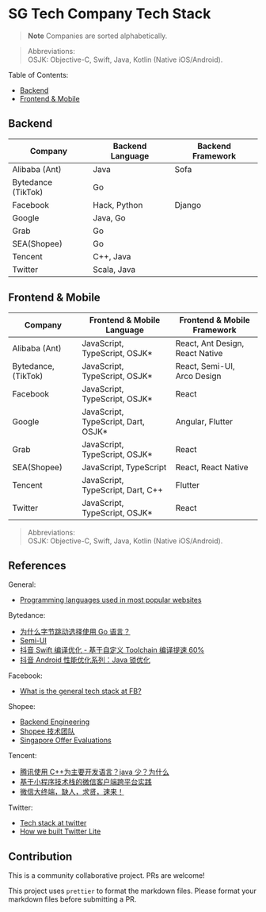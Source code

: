 # SG Tech Company Tech Stack

> **Note** Companies are sorted alphabetically.

> Abbreviations:<br/>OSJK: Objective-C, Swift, Java, Kotlin (Native iOS/Android).

Table of Contents:

- [Backend](#backend)
- [Frontend & Mobile](#frontend--mobile)

## Backend

| Company            | Backend Language | Backend Framework |
| ------------------ | ---------------- | ----------------- |
| Alibaba (Ant)      | Java             | Sofa              |
| Bytedance (TikTok) | Go               |                   |
| Facebook           | Hack, Python     | Django            |
| Google             | Java, Go         |                   |
| Grab               | Go               |                   |
| SEA(Shopee)        | Go               |                   |
| Tencent            | C++, Java        |                   |
| Twitter            | Scala, Java      |                   |

## Frontend & Mobile

| Company             | Frontend & Mobile Language           | Frontend & Mobile Framework     |
| ------------------- | ------------------------------------ | ------------------------------- |
| Alibaba (Ant)       | JavaScript, TypeScript, OSJK\*       | React, Ant Design, React Native |
| Bytedance, (TikTok) | JavaScript, TypeScript, OSJK\*       | React, Semi-UI, Arco Design     |
| Facebook            | JavaScript, TypeScript, OSJK\*       | React                           |
| Google              | JavaScript, TypeScript, Dart, OSJK\* | Angular, Flutter                |
| Grab                | JavaScript, TypeScript, OSJK\*       | React                           |
| SEA(Shopee)         | JavaScript, TypeScript               | React, React Native             |
| Tencent             | JavaScript, TypeScript, Dart, C++    | Flutter                         |
| Twitter             | JavaScript, TypeScript, OSJK\*       | React                           |

> Abbreviations:<br/>OSJK: Objective-C, Swift, Java, Kotlin (Native iOS/Android).

## References

General:

- [Programming languages used in most popular websites](https://en.wikipedia.org/wiki/Programming_languages_used_in_most_popular_websites)

Bytedance:

- [为什么字节跳动选择使用 Go 语言？](https://www.zhihu.com/question/353085825)
- [Semi-UI](https://github.com/DouyinFE/semi-design)
- [抖音 Swift 编译优化 - 基于自定义 Toolchain 编译提速 60%](https://blog.csdn.net/ByteDanceTech/article/details/130120509?spm=1001.2014.3001.5501)
- [抖音 Android 性能优化系列：Java 锁优化](https://blog.csdn.net/ByteDanceTech/article/details/125863436?spm=1001.2014.3001.5501)

Facebook:

- [What is the general tech stack at FB?](https://www.teamblind.com/post/What-is-the-general-tech-stack-at-FB-3FgM74ir)

Shopee:

- [Backend Engineering](https://careers.shopee.sg/blog/2021/04/30/backend-engineering/)
- [Shopee 技术团队](https://segmentfault.com/u/techatshopee)
- [Singapore Offer Evaluations](https://www.teamblind.com/post/Singapore-Offer-Evaluations-bJJnmFGa)

Tencent:

- [腾讯使用 C++为主要开发语言？java 少？为什么](https://www.zhihu.com/question/30918223)
- [基于小程序技术栈的微信客户端跨平台实践](https://cloud.tencent.com/developer/article/1454496)
- [微信大终端，缺人，求贤，速来！](https://cloud.tencent.com/developer/article/1595767)

Twitter:

- [Tech stack at twitter](https://www.teamblind.com/post/Tech-stack-at-twitter-NePrdZEh)
- [How we built Twitter Lite](https://blog.twitter.com/engineering/en_us/topics/open-source/2017/how-we-built-twitter-lite)

## Contribution

This is a community collaborative project. PRs are welcome!

This project uses `prettier` to format the markdown files. Please format your markdown files before submitting a PR.
